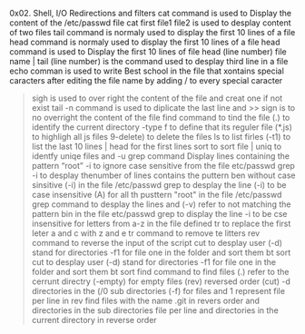 0x02. Shell, I/O Redirections and filters
cat command is used to Display the content of the /etc/passwd file
cat first file1 file2 is used to desplay content of two files
tail command is normaly used to display the first 10 lines of a file
head command is normaly used to display the first 10 lines of a file
head command is used to Display the first 10 lines of file
head (line number) file name | tail (line number) is the command used to desplay third line in a file
echo comman is used to write Best school in the file that xontains special caracters after editing the file name by adding / to every special caracter
> sigh is used to over right the content of the file and creat one if not exist
tail -n command is used to diplicate the last line and >> sign is to no overright the content of the file
find command to tind the file (.) to identify the current directory -type f to define that its reguler file (*.js) to highligh all js files 9-delete) to delete the files
ls to list firles (-t1) to list the last 10 lines | head for the first lines
sort to sort file | uniq to identfy uniqe files and -u
grep command Display lines containing the pattern “root” -i to ignore case sensitive  from the file etc/passwd
grep -i to desplay thenumber of lines contains the puttern ben without case sinsitive (-i) in the file /etc/passwd
grep to desplay the line (-i) to be case insensitive (A) for all th pusttern "root" in the file /etc/passwd
grep command to desplay the lines and (-v) refer to not matching the pattern bin in the file etc/passwd
grep to display the line -i to be cse insensitive for letters from a-z in the file defined
tr to replace the first leter a and c with z and e
tr command to remove te litters
rev command to reverse the input of the script
cut to desplay user (-d) stand for directories -f1 for file one  in the folder  and sort them bt sort
cut to desplay user (-d) stand for directories -f1 for file one  in the folder  and sort them bt sort
 find command to find files (.) refer to the cerrunt directry (-empty) for empty files (rev) reversed order (cut) -d directories in the (/0 sub directories (-f) for files and 1 represent file per line in rev
find files with the name .git in revers order and directories in the sub directories file per line and directories in the current directory in reverse order
